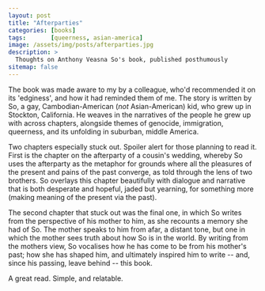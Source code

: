 ```yaml
---
layout: post
title: "Afterparties"
categories: [books]
tags:       [queerness, asian-america]
image: /assets/img/posts/afterparties.jpg
description: >
  Thoughts on Anthony Veasna So's book, published posthumously
sitemap: false
---
```


The book was made aware to my by a colleague, who'd recommended it on its 'edginess', and how it had reminded them of me. The story is written by So, a gay, Cambodian-American (<i>not</i> Asian-American) kid, who grew up in Stockton, California. He weaves in the narratives of the people he grew up with across chapters, alongside themes of genocide, immigration, queerness, and its unfolding in suburban, middle America. 

Two chapters especially stuck out. Spoiler alert for those planning to read it. First is the chapter on the afterparty of a cousin's wedding, whereby So uses the afterparty as the metaphor for grounds where all the pleasures of the present and pains of the past converge, as told through the lens of two brothers. So overlays this chapter beautifully with dialogue and narrative that is both desperate and hopeful, jaded but yearning, for something more (making meaning of the present via the past).

The second chapter that stuck out was the final one, in which So writes from the perspective of his mother to him, as she recounts a memory she had of So. The mother speaks to him from afar, a distant tone, but one in which the mother sees truth about how So is in the world. By writing from the mothers view, So vocalises how he has come to be from his mother's past; how she has shaped him, and ultimately inspired him to write -- and, since his passing, leave behind -- this book. 

A great read. Simple, and relatable. 